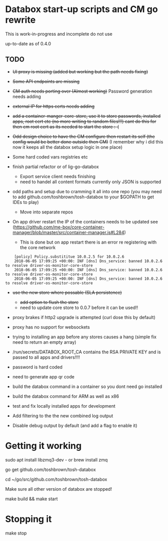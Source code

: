 # Databox start-up scripts and CM go rewrite

This is work-in-progress and incomplete do not use

up-to-date as of 0.4.0

## TODO

- ~~UI proxy is missing (added but working but the path needs fixing)~~
- ~~Some API endpoints are missing~~
- ~~CM auth needs porting over (Almost working)~~ Password generation needs adding
- ~~external IP for https certs needs adding~~
- ~~add a container-manger-core-store, use it to store passwords, installed apps, root cert etc (no more writing to random files!!!) cant do this for then cm root cert as its needed to start the store :-(~~
- ~~Odd design choice to have the CM configure then restart its self (the config would be better done outside then CM)~~ (I remember why i did this now it keeps all the databox setup logic in one place)

- Some hard coded vars registries etc

- finish partial refactor or of lig-go-databox
    - Export service client needs finishing
    - need to handel all content formats currently only JSON is supported

- odd paths and setup due to cramming it all into one repo (you may need to add github.com/toshbrown/tosh-databox to your $GOPATH to get IDEs to play)
    - Move into separate repos

- On app driver restart the IP of the containers needs to be updated see (https://github.com/me-box/core-container-manager/blob/master/src/container-manager.js#L284)
    - This is done but on app restart there is an error re registering with the core network
```
    [policy] Policy.substititue 10.0.2.5 for 10.0.2.6
    2018-06-05 17:09:25 +00:00: INF [dns] Dns_service: banned 10.0.2.6 to resolve driver-os-monitor-core-store
    2018-06-05 17:09:25 +00:00: INF [dns] Dns_service: banned 10.0.2.6 to resolve driver-os-monitor-core-store
    2018-06-05 17:09:25 +00:00: INF [dns] Dns_service: banned 10.0.2.6 to resolve driver-os-monitor-core-store
```
- ~~use the new store where possable (SLA persistence)~~
    - ~~add option to flush the store~~
    - need to update core store to 0.0.7 before it can be used!!

- proxy brakes if http2 upgrade is attempted (curl dose this by default)
- proxy has no support for websockets
- trying to installing an app before any stores causes a hang (simple fix need to return an empty array)
- /run/secrets/DATABOX_ROOT_CA contains the RSA PRIVATE KEY and is passed to all apps and drivers!!!!

- password is hard coded
- need to generate app qr code

- build the databox command in a container so you dont need go installed
- build the databox command for ARM as well as x86

- test and fix locally installed apps for development

- Add filtering to the the new combined log output
- Disable debug output by default (and add a flag to enable it)


# Getting it working

sudo apt install libzmq3-dev - or brew install zmq

go get github.com/toshbrown/tosh-databox

cd ~/go/src/github.com/toshbrown/tosh-databox

Make sure all other version of databox are stopped!

make build && make start

# Stopping it

make stop